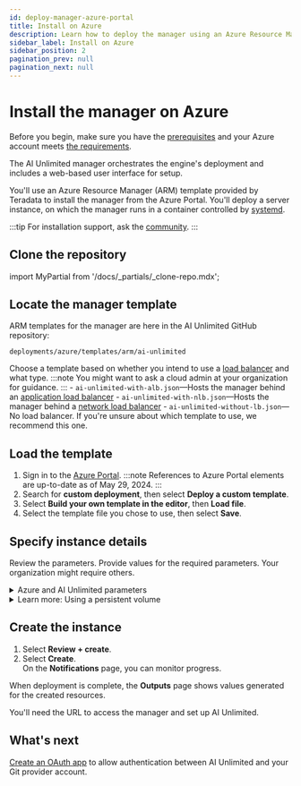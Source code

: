 ```yaml
---
id: deploy-manager-azure-portal
title: Install on Azure
description: Learn how to deploy the manager using an Azure Resource Manager (ARM) template.
sidebar_label: Install on Azure
sidebar_position: 2
pagination_prev: null
pagination_next: null
---
```


# Install the manager on Azure

Before you begin, make sure you have the [prerequisites](/docs/install-ai-unlimited/index.md#prerequisites) and your Azure account meets [the requirements](../resources/azure-requirements.md).

The AI Unlimited manager orchestrates the engine's deployment and includes a web-based user interface for setup.

You'll use an Azure Resource Manager (ARM) template provided by Teradata to install the manager from the Azure Portal. You'll deploy a server instance, on which the manager runs in a container controlled by [systemd](/docs/glossary.md#systemd).
 
:::tip
For installation support, ask the [community](https://support.teradata.com/community?id=community_forum&sys_id=b0aba91597c329d0e6d2bd8c1253affa).
:::


## Clone the repository

import MyPartial from '/docs/_partials/_clone-repo.mdx';

<MyPartial />


## Locate the manager template

ARM templates for the manager are here in the AI Unlimited GitHub repository:

`deployments/azure/templates/arm/ai-unlimited`

Choose a template based on whether you intend to use a [load balancer](/docs/glossary.md#load-balancer) and what type.
:::note
You might want to ask a cloud admin at your organization for guidance.
:::
    - `ai-unlimited-with-alb.json`&mdash;Hosts the manager behind an [application load balancer](/docs/glossary.md#application-load-balancer)
    - `ai-unlimited-with-nlb.json`&mdash;Hosts the manager behind a [network load balancer](/docs/glossary.md#network-load-balancer)
    - `ai-unlimited-without-lb.json`&mdash;No load balancer. If you're unsure about which template to use, we recommend this one.


## Load the template

1. Sign in to the [Azure Portal](https://portal.azure.com). 
   :::note
   References to Azure Portal elements are up-to-date as of May 29, 2024.
   ::: 
2. Search for **custom deployment**, then select **Deploy a custom template**.
3. Select **Build your own template in the editor**, then **Load file**.
4. Select the template file you chose to use, then select **Save**.

<a id="azure-parms"></a>


## Specify instance details

Review the parameters. Provide values for the required parameters. Your organization might require others.

<details>
<summary>Azure and AI Unlimited parameters</summary>

| Parameter | Description | Notes |
|---------|-------------|-----------|
| Subscription | The Azure subscription you want to use for deploying AI Unlimited.| Required<br/>Default: NA <br/>This must be a pay-as-you-go account.  |
| Region | The region where you want to deploy AI Unlimited.| Required<br/>Default: NA<br/>Select the Azure region closest to your work location and the data resources to use with AI Unlimited. |
| Resource Group Name | The name of the container that groups together related AI Unlimited resources.| Required<br/>Default: ai-unlimited-workspace |
| AI Unlimited Name| Unique name given to AI Unlimited.| Required<br/>Default: NA | 
| Public Key | The public SSH Key that you can use to connect to a VM over SSH.| Required<br/>Default: NA<br/>This value must start with “ssh-rsa”. |
| OS Version  | The versions of the operating systems that are available in the current subscription. | Optional  with default<br/>Default: Ubuntu-2004 |
| Instance Type | The instance type that you want to use for AI Unlimited. | Optional<br/>Default: STANDARD_D2_V3<br/>We recommend using the default instance type to save costs. The default instance type is the standard Dv3 series with 2 vCPUs and 8.0 GiB of memory.|
| Network | The name of the network to which you want to deploy the AI Unlimited instance.| <br/>Optional<br/>Default: NA | 
| Subnet | The subnetwork to which you want to deploy the AI Unlimited instance. | Required<br/>Default: NA<br/>The subnet must reside in the selected availability zone. |
| Security Group | The virtual firewall that controls inbound and outbound traffic to the instance. | Optional<br/>Default: AiUnlimitedSecurityGroup<br/>Security Group is implemented as a set of rules that specify which protocols, ports, and IP addresses or CIDR blocks are allowed to access the instance. Define at least one of Access CIDR, or Security Group to allow inbound traffic unless you create custom security group ingress rules. |
| Access CIDR | The CIDR IP address range that is permitted to access the instance. | Optional<br/>Default: 0.0.0.0/0<br/>We recommend setting this value to a trusted IP range. Define at least one of Access CIDR, or Security Group to allow inbound traffic unless you create custom security group ingress rules. |
| AI Unlimited HTTP Port | The port to access the AI Unlimited UI.| Required with default<br/>Default: 3000 |
| AI Unlimited GRPC Port | The port to access the AI Unlimited API. | Required with default<br/>Default: 3282 | 
| Source App Sec Groups | The source application security groups (ASG) that have permission to connect to the AI Unlimited instance. ASGs let you organize your virtual machines (VMs) based on their specific network security policies. These security policies determine what traffic is or is not permissible on your virtual machine. |Optional<br/>Default: NA<br/> Select an application security group in the same region as the network interface. |
| Destination App Sec Groups | The destination application security groups that have permission to connect to the AI Unlimited instance. | Optional<br/>Default: NA<br/>Select an application security group in the same region as the network interface.  |
| Role Definition ID | The ID of the role to use with AI Unlimited.| Required<br/>Default: NA<br/>Use Azure CLI command- Get-AzRoleDefinition to get your Role Definition ID. |
| Allow Public SSH | Specifies whether you can use secure shell (SSH) keys to connect to VMs in Azure.|  Optional<br/>Default: true |
| Use Key Vault | Specifies whether to use Key Vault to retrieve the secured password during a deployment. | Optional<br/>Default: New |
| Use Persistent Volume | Specifies whether you want to use a new or existing persistent volume to store data. See *Learn more: Using a persistent volume* below the parameters section. | Optional with default<br/>Default: New <br/>Supported options: New or Existing, depending on your use case. |
| Persistent Volume Size | The size of the persistent volume that you can attach to the instance, in GB. | Optional<br/>Default: 100 |
| Existing Persistent Volume | <br/>The ID of the existing persistent volume that you can attach to the instance.| Required if UsePersistentVolume is set to Existing.<br/>Default: None<br/>The persistent volume must be in the same availability zone as the AI Unlimited instance. |
| AI Unlimited Version | The version of the AI Unlimited you want to deploy. | Required with default<br/>Default: latest<br/>The value is a container version tag. |
|Use NLB| Specifies whether the instance is accessed using a Network Load Balancer.|Required with default<br/>Default: false|
| Tags | The key-value pairs that are assigned to the resources for quick identification.| Optional<br/>Default:NA |   

</details>

<details>

<summary>Learn more: Using a persistent volume</summary>

The manager instance runs in a container and saves its configuration data in a database in the root volume of the instance. This data persists if you shut down, restart, or snapshot and relaunch the instance. 

A persistent volume stores data for a containerized application beyond the lifetime of the container, pod, or node in which it runs. 

**Without a persistent volume**

If the container, pod, or node crashes or terminates, you lose the manager's configuration data. You can deploy a new manager instance, but not to the same state as the one that was lost.

**With a persistent volume**

If the container, pod, or node crashes or terminates, and the manager's configuration data is stored in a persistent volume, you can deploy a new manager instance that has the same configuration as the one that was lost.

**Example**

1. Deploy the manager, and set the `Use Persistent Volume` parameter to **New**.
2. After you create the stack, on the **Outputs** page, note the `volume-id`.
3. Use AI Unlimited.
4. If the manager instance is lost, deploy the manager again, and include these parameters:
   - `Use Persistent Volume`: **New**
   - `Existing Persistent Volume`: the value you noted in step 2
   
The new manager instance has the same configuration as the one that was lost.

</details>


## Create the instance

1. Select **Review + create**.
2. Select **Create**.<br />
On the **Notifications** page, you can monitor progress.

When deployment is complete, the **Outputs** page shows values generated for the created resources.

You'll need the URL to access the manager and set up AI Unlimited.


## What's next

[Create an OAuth app](/docs/resources/create-oauth-app) to allow authentication between AI Unlimited and your Git provider account.
